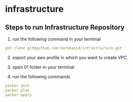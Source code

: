# infrastructure

## Steps to run Infrastructure Repository
1. run the following command in your terminal
```yml 
git clone git@github.com:harkhanid/infrastructure.git
```
2. export your aws profile in which you want to create VPC. 
3. open 01 folder in your terminal

4. run the following commands
```yml
packer init
packer plan
packer apply
```